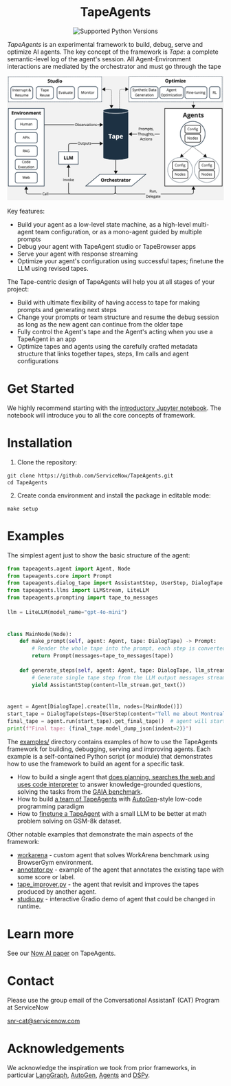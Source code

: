 <div align="center">

# TapeAgents

![Supported Python Versions](https://img.shields.io/badge/python-3.10%20%7C%203.11%20%7C%203.12-blue)

</div>

*TapeAgents* is an experimental framework to build, debug, serve and optimize AI agents. The key concept of the framework is *Tape*: a complete semantic-level log of the agent's session. All Agent-Environment interactions are mediated by the orchestrator and must go through the tape

![image](/assets/overview.png)

Key features:
- Build your agent as a low-level state machine, as a high-level multi-agent team configuration, or as a mono-agent guided by multiple prompts
- Debug your agent with TapeAgent studio or TapeBrowser apps
- Serve your agent with response streaming
- Optimize your agent's configuration using successful tapes; finetune the LLM using revised tapes.

The Tape-centric design of TapeAgents will help you at all stages of your project:
- Build with ultimate flexibility of having access to tape for making prompts and generating next steps
- Change your prompts or team structure and resume  the debug session as long as the new agent can continue from the older tape
- Fully control the Agent's tape and the Agent's acting when you use a TapeAgent in an app
- Optimize tapes and agents using the carefully crafted metadata structure that links together tapes, steps, llm calls and agent configurations

# Get Started

We highly recommend starting with the [introductory Jupyter notebook](/intro.ipynb). The notebook will introduce you to all the core concepts of framework. 

# Installation

1. Clone the repository:
```
git clone https://github.com/ServiceNow/TapeAgents.git
cd TapeAgents
```

2. Create conda environment and install the package in editable mode:
```
make setup
```

# Examples

The simplest agent just to show the basic structure of the agent:
```python
from tapeagents.agent import Agent, Node
from tapeagents.core import Prompt
from tapeagents.dialog_tape import AssistantStep, UserStep, DialogTape
from tapeagents.llms import LLMStream, LiteLLM
from tapeagents.prompting import tape_to_messages

llm = LiteLLM(model_name="gpt-4o-mini")


class MainNode(Node):
    def make_prompt(self, agent: Agent, tape: DialogTape) -> Prompt:
        # Render the whole tape into the prompt, each step is converted to message
        return Prompt(messages=tape_to_messages(tape))

    def generate_steps(self, agent: Agent, tape: DialogTape, llm_stream: LLMStream):
        # Generate single tape step from the LLM output messages stream.
        yield AssistantStep(content=llm_stream.get_text())


agent = Agent[DialogTape].create(llm, nodes=[MainNode()])
start_tape = DialogTape(steps=[UserStep(content="Tell me about Montreal in 3 sentences")])
final_tape = agent.run(start_tape).get_final_tape()  # agent will start executing the first node
print(f"Final tape: {final_tape.model_dump_json(indent=2)}")
```

The [examples/](examples/) directory contains examples of how to use the TapeAgents framework for building, debugging, serving and improving agents. Each example is a self-contained Python script (or module) that demonstrates how to use the framework to build an agent for a specific task.

- How to build a single agent that [does planning, searches the web and uses code interpreter](examples/gaia_agent) to answer knowledge-grounded questions, solving the tasks from the [GAIA benchmark](https://huggingface.co/spaces/gaia-benchmark/leaderboard).
- How to build [a team of TapeAgents](examples/data_science.py) with [AutoGen](https://github.com/microsoft/autogen)-style low-code programming paradigm
- How to [finetune a TapeAgent](examples/gsm8k_tuning) with a small LLM to be better at math problem solving on GSM-8k dataset.


Other notable examples that demonstrate the main aspects of the framework:
- [workarena](examples/workarena) - custom agent that solves WorkArena benchmark using BrowserGym environment.
- [annotator.py](annotator.py) - example of the agent that annotates the existing tape with some score or label.
- [tape_improver.py](examples/tape_improver.py) - the agent that revisit and improves the tapes produced by another agent.
- [studio.py](examples/studio.py) - interactive Gradio demo of agent that could be changed in runtime.



# Learn more 

See our [Now AI paper](https://servicenow.sharepoint.com/sites/snrcat/Shared%20Documents/Forms/AllItems.aspx?id=%2Fsites%2Fsnrcat%2FShared%20Documents%2FTapeAgents%2FTapeAgents%5F2024nowai%2Epdf&parent=%2Fsites%2Fsnrcat%2FShared%20Documents%2FTapeAgents&p=true&ga=1) on TapeAgents.

# Contact

Please use the group email of the Conversational AssistanT (CAT) Program at ServiceNow

snr-cat@servicenow.com

# Acknowledgements

We acknowledge the inspiration we took from prior frameworks, in particular [LangGraph](https://github.com/langchain-ai/langgraph), [AutoGen](https://github.com/microsoft/autogen), [Agents](https://github.com/aiwaves-cn/agents) and [DSPy](https://github.com/stanfordnlp/dspy).


